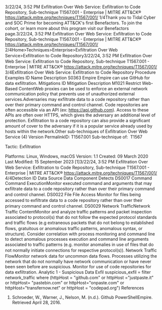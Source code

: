 3/22/24, 3:52 PM Exﬁltration Over Web Service: Exﬁltration to Code Repository, Sub-technique T1567.001 - Enterprise | MITRE ATT&CK®
https://attack.mitre.org/techniques/T1567/001/ 1/4Thank you to Tidal Cyber and SOC Prime for becoming ATT&CK's ﬁrst Benefactors. To join the cohort, or learn more about this program visit our
Benefactors page.3/22/24, 3:52 PM Exﬁltration Over Web Service: Exﬁltration to Code Repository, Sub-technique T1567.001 - Enterprise | MITRE ATT&CK®
https://attack.mitre.org/techniques/T1567/001/ 2/4Home>Techniques>Enterprise>Exﬁltration Over Web Service>Exﬁltration to Code Repository3/22/24, 3:52 PM Exﬁltration Over Web Service: Exﬁltration to Code Repository, Sub-technique T1567.001 - Enterprise | MITRE ATT&CK®
https://attack.mitre.org/techniques/T1567/001/ 3/4Exﬁltration Over Web Service: Exﬁltration to Code
Repository
Procedure Examples
ID Name Description
S0363 Empire Empire can use GitHub for data exﬁltration.
Mitigations
ID Mitigation Description
M1021 Restrict Web-Based
ContentWeb proxies can be used to enforce an external network communication policy that prevents use of
unauthorized external services.Adversaries may exﬁltrate data to a code repository rather than over their primary command and control channel. Code repositories are often
accessible via an API (ex: https://api.github.com). Access to these APIs are often over HTTPS, which gives the adversary an additional level
of protection.
Exﬁltration to a code repository can also provide a signiﬁcant amount of cover to the adversary if it is a popular service already used by
hosts within the network.Other sub-techniques of Exﬁltration Over Web Service (4)
Version PermalinkID: T1567.001
Sub-technique of:  T1567

Tactic: Exﬁltration

Platforms: Linux, Windows, macOS
Version: 1.1
Created: 09 March 2020
Last Modiﬁed: 15 September 2023
[1]3/22/24, 3:52 PM Exﬁltration Over Web Service: Exﬁltration to Code Repository, Sub-technique T1567.001 - Enterprise | MITRE ATT&CK®
https://attack.mitre.org/techniques/T1567/001/ 4/4Detection
ID Data Source Data Component Detects
DS0017 Command Command
ExecutionMonitor executed command and arguments that may exﬁltrate data to a code repository
rather than over their primary command and control channel.
DS0022 File File Access Monitor for ﬁles being accessed to exﬁltrate data to a code repository rather than over
their primary command and control channel.
DS0029 Network TraﬃcNetwork Traﬃc
ContentMonitor and analyze traﬃc patterns and packet inspection associated to protocol(s) that
do not follow the expected protocol standards and traﬃc ﬂows (e.g extraneous packets
that do not belong to established ﬂows, gratuitous or anomalous traﬃc patterns,
anomalous syntax, or structure). Consider correlation with process monitoring and
command line to detect anomalous processes execution and command line arguments
associated to traﬃc patterns (e.g. monitor anomalies in use of ﬁles that do not normally
initiate connections for respective protocol(s)).
Network Traﬃc
FlowMonitor network data for uncommon data ﬂows. Processes utilizing the network that do
not normally have network communication or have never been seen before are
suspicious. Monitor for use of code repositories for data exﬁltration.
Analytic 1 - Suspicious Data Exﬁl
suspicious\_exfil = filter network\_traffic where (httpHost = "github.com"
or httpHost ="justpaste.it" or httpHost= "pastebin.com" or
httpHost="onpaste.com" or httpHost="transfernow.net" or httpHost =
"codepad.org")
References
1. Schroeder, W., Warner, J., Nelson, M. (n.d.). Github
PowerShellEmpire. Retrieved April 28, 2016.